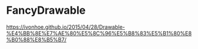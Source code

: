 FancyDrawable
=======================

https://ivonhoe.github.io/2015/04/28/Drawable-%E4%BB%8E%E7%AE%80%E5%8C%96%E5%B8%83%E5%B1%80%E8%B0%88%E8%B5%B7/